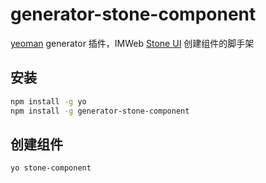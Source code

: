 # generator-stone-component

[yeoman](http://yeoman.io/) generator 插件，IMWeb [Stone UI](https://github.com/imweb/generator-stone-component.git) 创建组件的脚手架

## 安装

```bash
npm install -g yo
npm install -g generator-stone-component
```

## 创建组件

```bash
yo stone-component
```
